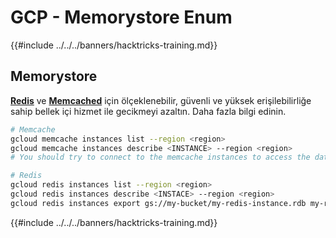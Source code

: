 # GCP - Memorystore Enum

{{#include ../../../banners/hacktricks-training.md}}

## Memorystore

[**Redis**](https://cloud.google.com/sdk/gcloud/reference/redis) ve [**Memcached**](https://cloud.google.com/sdk/gcloud/reference/memcache) için ölçeklenebilir, güvenli ve yüksek erişilebilirliğe sahip bellek içi hizmet ile gecikmeyi azaltın. Daha fazla bilgi edinin.
```bash
# Memcache
gcloud memcache instances list --region <region>
gcloud memcache instances describe <INSTANCE> --region <region>
# You should try to connect to the memcache instances to access the data

# Redis
gcloud redis instances list --region <region>
gcloud redis instances describe <INSTACE> --region <region>
gcloud redis instances export gs://my-bucket/my-redis-instance.rdb my-redis-instance --region=us-central1
```
{{#include ../../../banners/hacktricks-training.md}}
